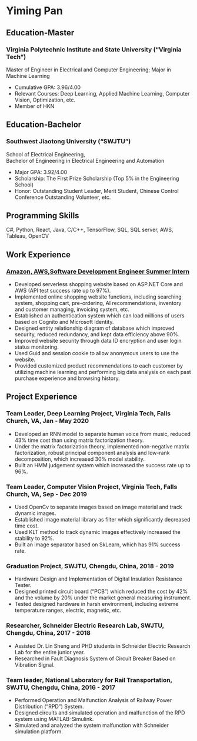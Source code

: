 # Yiming Pan


## Education-Master
### Virginia Polytechnic Institute and State University (“Virginia Tech”)
Master of Engineer in Electrical and Computer Engineering; Major in Machine Learning 
- Cumulative GPA: 3.96/4.00
- Relevant Courses: Deep Learning, Applied Machine Learning, Computer Vision, Optimization, etc.
- Member of HKN
## Education-Bachelor
### Southwest Jiaotong University (“SWJTU”)
School of Electrical Engineering,                                                                                          
Bachelor of Engineering in Electrical Engineering and Automation 
- Major GPA: 3.92/4.00
- Scholarship: The First Prize Scholarship (Top 5% in the Engineering School)
- Honor: Outstanding Student Leader, Merit Student, Chinese Control Conference Outstanding Volunteer, etc.

## Programming Skills
C#, Python, React, Java, C/C++, TensorFlow, SQL, SQL server, AWS, Tableau, OpenCV
## Work Experience
### [Amazon, AWS,Software Development Engineer Summer Intern](https://github.com/YimingPan-Code/Intern-final)
- Developed serverless shopping website based on ASP.NET Core and AWS (API test success rate up to 97%).
- Implemented online shopping website functions, including searching system, shopping cart, pre-ordering, AI recommendations, inventory and customer managing, invoicing system, etc.  
- Established an authentication system which can load millions of users based on Cognito and Microsoft Identity.
- Designed entity relationship diagram of database which improved security, reduced redundancy, and kept data efficiency above 90%.
- Improved website security through data ID encryption and user login status monitoring. 
- Used Guid and session cookie to allow anonymous users to use the website.
- Provided customized product recommendations to each customer by utilizing machine learning and performing big data analysis on each past purchase experience and browsing history.

## Project Experience
### Team Leader, Deep Learning Project, Virginia Tech, Falls Church, VA, Jan - May 2020
- Developed an RNN model to separate human voice from music, reduced 43% time cost than using matrix factorization theory.
- Under the matrix factorization theory, implemented non-negative matrix factorization, robust principal component analysis and low-rank decomposition, which increased 30% model stability.
- Built an HMM judgement system which increased the success rate up to 96%. 
### Team Leader, Computer Vision Project, Virginia Tech, Falls Church, VA, Sep - Dec 2019
- Used OpenCv to separate images based on image material and track dynamic images.
- Established image material library as filter which significantly decreased time cost. 
- Used KLT method to track dynamic images effectively increased the stability to 92%.
- Built an image separator based on SkLearn, which has 91% success rate.
### Graduation Project, SWJTU, Chengdu, China, 2018 - 2019
- Hardware Design and Implementation of Digital Insulation Resistance Tester.
- Designed printed circuit board (“PCB”) which reduced the cost by 42% and the volume by 20% under the market general measuring instrument.
- Tested designed hardware in harsh environment, including extreme temperature ranges, electric, magnetic, etc.
### Researcher, Schneider Electric Research Lab, SWJTU, Chengdu, China, 2017 - 2018
- Assisted Dr. Lin Sheng and PHD students in Schneider Electric Research Lab for the entire junior year.
- Researched in Fault Diagnosis System of Circuit Breaker Based on Vibration Signal.
### Team leader, National Laboratory for Rail Transportation, SWJTU, Chengdu, China, 2016 - 2017
- Performed Operation and Malfunction Analysis of Railway Power Distribution (“RPD”) System.
- Designed circuits and simulated operation and malfunction of the RPD system using MATLAB-Simulink.
- Simulated and analyzed the system malfunction with Schneider simulation platform.


